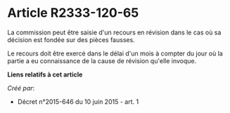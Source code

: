 # Article R2333-120-65

La commission peut être saisie d'un recours en révision dans le cas où sa décision est fondée sur des pièces fausses.

Le recours doit être exercé dans le délai d'un mois à compter du jour où la partie a eu connaissance de la cause de révision
qu'elle invoque.

**Liens relatifs à cet article**

_Créé par_:

  - Décret n°2015-646 du 10 juin 2015 - art. 1
